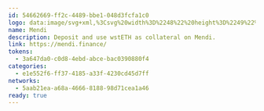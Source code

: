 ```yaml
---
id: 54662669-ff2c-4489-bbe1-048d3fcfa1c0
logo: data:image/svg+xml,%3Csvg%20width%3D%2248%22%20height%3D%2249%22%20viewBox%3D%220%200%2048%2049%22%20fill%3D%22none%22%20xmlns%3D%22http%3A%2F%2Fwww.w3.org%2F2000%2Fsvg%22%20xmlns%3Axlink%3D%22http%3A%2F%2Fwww.w3.org%2F1999%2Fxlink%22%3E%0A%3Crect%20y%3D%220.671875%22%20width%3D%2248%22%20height%3D%2248%22%20fill%3D%22url(%23pattern0)%22%2F%3E%0A%3Cdefs%3E%0A%3Cpattern%20id%3D%22pattern0%22%20patternContentUnits%3D%22objectBoundingBox%22%20width%3D%221%22%20height%3D%221%22%3E%0A%3Cuse%20xlink%3Ahref%3D%22%23image0_15113_6828%22%20transform%3D%22scale(0.004)%22%2F%3E%0A%3C%2Fpattern%3E%0A%3Cimage%20id%3D%22image0_15113_6828%22%20width%3D%22250%22%20height%3D%22250%22%20xlink%3Ahref%3D%22data%3Aimage%2Fpng%3Bbase64%2CiVBORw0KGgoAAAANSUhEUgAAAPoAAAD6CAYAAACI7Fo9AAAAAXNSR0IArs4c6QAAAERlWElmTU0AKgAAAAgAAYdpAAQAAAABAAAAGgAAAAAAA6ABAAMAAAABAAEAAKACAAQAAAABAAAA%2BqADAAQAAAABAAAA%2BgAAAACtdO0zAABAAElEQVR4Ae3dCZB0V3Un%2BBS7BAhJaF%2FQp33fhSTEohUECLBkFmEQNsZtY3scMzF22BOOcEcQ0ePunonwEhPjaHC3zWp7MGDUgACBhMQmCUkILWjfhdC%2B7xvW%2FH%2B38pbyK1VlvszKrMqqeifq1Mt8%2Bd599557%2Fvece%2B7yNui0NDUSeO655zboZqYeffUZPxfeJLxFeNPwbt3vm3fPvTrHbcKvCfv88vCLwq%2Fqfn9JjvPRszn5SPjRsGc8EH4w%2FKvwHWG%2F3Ru%2BPXxX9%2FsN3c9P5Yjchxzr584GG2ww%2B7n82v5bNgn0KtSyZaJ98IwEAnTABNJtw1uGgXr7LgP0ZmHABVrHl4Zf1mXnXtE957O0kM94oboGRmDH6JkuO%2F9k2Pmnu58B2%2FfHwxqAh8L3dVmjcGO4NgLPtkCPNKaEFqr8Kcne6s1GQP3ilK5a463zmTWuwHZkvasFdx1LDbDTRED%2FcJcBHtgxD%2BCe7tH3O%2Bv3gJ%2Bn0NISS6AF%2BhIIvGupX55HAetrwxXEe%2BXzjuGdu8ySs%2BgrvV54Ayw%2Bd5%2BVx7eErwrrFmANA4%2FgqYD%2F33NsaYISWOkKNUHRjJ50t6%2FN%2BgI35mbvGt4nfGj4wPAOYedZdrRa6wLoEUv%2BaPgX4UvCF4WvCF8ffiysW1C6Cq3LH0mMmVarco1ZTIOT64K7ylP%2FWLDs9eE3hA8ObxfeMFzBD%2BD1%2BnxcEwT0AA%2FU%2BInwL8Ms%2FY%2FDPwpfF3Zd4Rb0kcQYaK0p2hhENn8SAbpA2R5hoD48vGNYX1v%2FWpR82vrXydJUUO3n69ffFmbhrw1fEL4iQL8%2Fx5YWKYEW6IsQYMDNOu8fPigM5Prau4T3DIuItzScBFhxEX2AB%2FYru0fgvzT8SNufjxRGoBboQwit655zv0XJ9bHXhY8JvzUskNbSeCXwdJK7I6w%2Ff3aYi8%2FVvzv8YOvWRwoNqQX6AEF1wc3tfmVY8Gz38Ild3jVH%2FfFWjhHCBImlF5nXf9eX%2F074R2GRfX19Y%2FZt5D6CWIhaBZ1HMl1w119MSNktfFL43eHtw4bAWHYNwJLSc1R%2BDs1z6vnpaXOuHfR1PoWY99x8Jwclvvjf9ecB2%2FAct%2F6L4QvDt4SN5xdqLX2VxPPH5amu558%2FlZ%2B6QH9pMieodkL4yLD%2BN5DX4bB8XHoC9KLtsV%2F3Zg7bI4lhPx5%2BKCcfzvHf8%2FsT%2Bc35p3LE8zUEvTl%2FUbRg45TK8aXhl4c3zHfnNoy%2Fskmas00ijVfk82tyzjUbhJeZnsjzbwnfGL46zNJ%2FL%2Fxwa90jhTm0%2FNU1J0PL%2FTUg3yR5OCR8WBjQjXsbGltSAlBgBeAHu%2Fxovtdzz%2BT3h%2FIdqF37WD4DfD52ns4%2F558JwnHxAhaq6fwOtBsFxIAeHHdels8vcy5fHF%2BV46sC9nrulfl9Y%2BAPvybsu6Pv7lliSnPXEZm%2FNnx%2BWLT%2BvPAdLeAjhS6lGlvqWvCtIol1YcNjrPgxYS76xIilVQEAWi0zMBdg5%2FhAVPie8F0JSd2do%2B%2FA%2FSiTHnJvtaw%2BV1roc%2F19vqO89FL9PnvsfnAAeBZ%2By3Rqtshxk4B783ze7uWdzlb5%2Fsp8B3gNhAbk5eH8zea19zlj%2Fsytvzj87TCwXxe%2BPfzMWnfne3Ui8lg71AV3bFAB85Y5vi3862GW3OKQicjmV0EKK8vqOj6e482ZD3bd4wknR01vzOfbws7LAGChepz5Nj3%2Fe4Ukj9z9nRO92Dag3zlS3CG8dRqBzSJpLj9vwfHFvTeOtziyIfWrwqeFvxK%2BOfxQwN5tIvNtjdHkxD2lguwCXO5ie0oE%2FeQc3xNeF944HLUcD%2FUGzqr2scxXB9RXZtInUP8irG%2F9bC6ojYDPvffOzU214nPPL9X3fnnj%2Fr%2BkhwH61QH%2F6wJ4wN87Yxd7bhRvINKvMpHvCZQpUi0uPcCL0v9LgH5jrf%2B1ZuFTDWuLuhW9U0r9jrBhsr3D24VZ97FSDYzdHtf75wH2tQH47bHa98euPBzmpnPbaaSKqCwTE1B8yU6cNAIAjBxxcD7ryuvbs%2B4s%2Fm6x%2FLsF9BoA7v4EyOO583eGLw%2BfFT4zfGUL9EhhNVIX4JulbMeGj%2BryXjmOVcVYZX3sX0S9bn4ibrj%2BdZh7flvO6V%2FTPpavAnulgjrFaEQV%2FMqt8VPuV3fBrl%2B%2FLrw9DuB3yFFQbwKuvfb0%2BvA54W%2BGfxheM5NuyHzVU0Aukr5z%2BIjwR8P7hmNPFk%2BUlxAfCYC55QJnNwXUXPOrYsHvDLj1xQFbQAqtdmDPlHLh%2F9X1TxiiNHrBdWfrAHyvWPd94trvkpoR5HttWECP3MYoMyvofhrWdz8vfF2s%2B0M5rmpatUDvWnD97ahOseAfzvG4sH54xVw%2BjkYsEwAbxuKCA%2Fb3M43joszVqsNcGoGWhpOA%2Fj3Xfv%2FMQTwsNQX8QC9yL4inwRwTpWnunB7%2BTPicsAbgV6vVpR%2Bf2CKlaaIAncXeP%2Fzx8LHhLcNxDosBzmF4qpaI0ATQrozFPis7rAH5%2FbHmTwbZZYLKHISP0RoNn%2BkVcEeVa80qt71G57dJU314tus4NAOde6RGBfYqjUGu6VyVnXC%2BkeP%2FHb49QE9Nrj5alUAPyLdLVRkqE1E%2FMLxpeNFEIbnlVwTY%2BJqoyR1xzWvUvLiY3aeMQQkXnd%2BVmEAFvbaSa2%2FMngu%2FWRjoD2DpA%2Fp1abLHKON786ifhP8tfHrAfleOq4pWDdC7rrr2%2FqAwgIuo7xWOiiyOnoj1vjWAZrkB%2FPoA%2FJfpiz%2BYtr%2F2vceodIvL7Cq7G%2FABXleJlX9d%2BvL7pjNmmA77brruGCg1WpbCnp2j8fcLw6vGlV8VQA%2FIxXO2CguyfTj8nrD92UYmCqbvbT75DQG2vve5D8fPizrk9GyovgX4yCIe6sZq6YGe57RFrPuR6cNz6QXvNk9zLnA3hvpIk16A%2FukcrwjfGQuvP7%2BiaUUDvceKb5NaOCV8anifMOCPRDXIJqB2ScIzZ6YPfnFAzj0P9gtRujEo1Ej5W%2Bs39cqe8pqJd3DAflw6ZwJ45t2XKbeL02zABvIvhL8YviO8oq374sSR0i8HAXgoh%2Be45YAN4IAO8EM7cgXAXfCayFKDbJcG6MbARdc1AJVakFdJLM%2BxWndP13XSjzcRx8SbE187Y%2BXNxS%2FX5bcRlZzjBuCADvC2tXqm6l6%2BrygaUQbLW0bCTg7SO%2Bu8M%2Fxb4UPCW4eHBnnuKQrxdIDMcp%2BTIbJr46rXIBuAFyHl34oUlgKuUiptb%2F6VY8poSa2JN4bl3rzJzNCcRmARDTOw3xlm3T8T%2FmrY9tT1kfm6MmhkF3e5iheQA%2FMWYf3w3wibBGPYbCQyHKYPfvljWeOYPvjlseKWhtYg2xjHbUfKX3vTwhLobYBZb3MajIRY4XdLRkdE6A%2BJW79r%2BvACeSMQXTOCw1NMVKDwGdHBewJ2jcCKoRVlpCJgVnyn8DvCvxfeMzwScccF2kTSz3soIdZYc266pppQFmEFRspPe9N4JADw6lD9mmjDsh8dNq9%2B05i1l44GeJnTb788%2FPnwd8M3BOxpVlYGrRigB%2BS8j73CvxX%2BnXCqbziqSsBNNxf9Bw92Ot%2FICCrA1%2BaZkqwYoQxX%2FDV1demfp8Rm2onIv2vzTuct0Rhz6e2gg0ZszGMWOv9f%2BO%2FDl64Uyz7VOh1wl%2FzpE4UOi2D%2FQ%2Fj9YUNnQ%2Bddf9uQ2Y9TVd9JNJ2b%2FmTcPQtRCiXFoRPt3toepk8CFexm2tkGa7%2B48m9LdP5N0R6r5UbsltGW%2BH8lSPc%2FopsX0FM6On0SeD5HU63XXaDrG70t%2FOHwsWH986EJoG%2BMo%2FXN%2Bzqdy%2BKuW0lm%2B6XqyY3Yug%2Bdj%2FaGpZVABXuqv4B7u2jTQem3fzATom2IMSLYFeKe8PfCXPlvBegeMbU07cG4VEnnA%2BH3hVn0tMfDk0kuP4v1tujkp2mLLSNFE1gKOZNw%2B39qJFAb8BjwstjoujT2umqCsIcnOr%2FfK2cm34yQYQaHAUoqnU1jlP5nwM7STyVNJdC7lpwgjwv%2Fr2F986HyqiW3U8udAfl5iaZ%2FN666cXEWnBtTFSAfW1ojEmC96cUDaei%2FmtiMHX7ujel4Q6DKuuvPD6kXDM%2Fx4e3Dv4renpWjiPzUufFT5bp3AR5Zlems78rxj8O7hhNOaU4q01CL%2BemnpUL1ye8N4FWiGpiqQjcvVnvlmCRQdYCe2NTyyPTZf33zvCwvg7QCdUOCXa7iI5RNLf46x2%2BE7wonnekB%2FFTpfBfooum%2FE%2F6D8OvCQ1nyXF92VL0s1vtLd89s%2FiAAV2a2qUQXtLTmJQDsWn1W3hz5vbPu%2FSMZLd9rw5EXyQD7L8L%2FLfwP4anavWZq9D4g51UD%2Be%2BHTw0bIx86f%2FZkM2z27ftnLLqVZ2iEVnrmxvb%2FqpYAq46sgNspFv2oaCBm3UcgqV0d%2FkL4k2Fgn4og3dDWMpkfO3UteeKgBeBArk8%2BFKkwfS5TWL%2BX%2FrigS9sfH0qEa%2FLi0p2L7ljExAu0eMlkm7em923MfUgDwTDRXTqczmLnC9Htu6bBhZ8KoEcgAm%2F65Nz1ncJDkT3SbQjBious20J5hMDKUM9sL149EgBmCMU29DwjeiSQa0XcjgH7CLPpeKN0OdrY%2BVo4ncjlJWVbVkqLZwgNyP9jeLdw48aHFbd9k7nqn71zZlnp7FtMlr1kKUlLK04CdCp%2FZbrs6zfOksj4mVbFmXAzpHWvAbr%2FlOTsWvMwz3W5rPuywaEWOsePRBB%2FFt4j3Ci6riJkXGTdirN%2FviuLGR6P%2B5XvKmrICklKLbUSeF4CdEiQzmo4L5746NYzK%2BKAvere81f3%2FQTsV4f%2Fn%2FDnw08vF9B1Y5eLzGs9MQ%2F%2FjfDe4UYgL5mNtLnrP4xj9IVYcgtTzHJrQV6k0%2F5bpAQYCqM0dMq2YQyJAC%2BdK0hvnj6dptvvC58QXjbD2thNTibHRgF4ej5l00bW%2FMhw4wYHmJ8KE%2FzXMkZuean%2BFAm2ljxCaGksEqBLdM1ba71lR8wHWRhDeYfQtcTzy1t5o7Gdu6L7l8SqZ2xoaWnJgZ6Cxhkqrdzv5HhMONMVmlHk3nksgjeN9d8y01gFWJDSgryZ%2FNqrhpNABTsds60Yg2KbKmvcLYrpYr9Jomkeiq5njmbn%2Fw0Grg7YReWXjBpb0jHmaNek9XvhU8KG1BoTV8qKs8%2FcMbPdU111NkTr2vhZ7YWtBEig6hZds8UY3aODdHFIouvvD%2F9WeOch71305UsC9LRgpfHLMWGNzlvDHwyLtg%2BkyLeQ1Wcs%2Bd%2FfPjOUxqVCtSJmvrX%2FWwmMXwJVx%2BicYVw6SBfpJKo6OvOt73%2Fe68fC7%2BhiId2DGWz0vWsMPy4J0OUzBeKyvz1sMkEGLhp6PpGiIIg%2B%2Bb8kKHJDBG3lEaoVMPOt%2Fd9KYHISqLpWth6LDtLFEQJ0DB43%2FnfD7%2BliYnKZ7kl54n30bovlOSeHfzN8QLhR92Zu4K32yXN%2FC3JCaGlJJQDs8wXobFfFitXGoEGm9so1vNqEkztfD0aenfSw28SBnoLUIYaP5vNR4cZeBNfIXm69gbfcP4xAXd5SK4GxSaCCvQboHAXmBOhe0ch8zWblDfkkOHdj%2BMrwRINzjUGXjAxNXWu%2BVW7kru8bbvw8%2FSFu%2BmfubANvQwu%2B4Q2sUy83vG3NX1Yttyj81cbZM8HV7Mwyzt5cOpyA14dhY6suVprfPeSVjYE3ZLr18m3zQXQd%2B9yYbslI479GgLcG7G3grbHYGl8I4BTWDDBcLVXjBNb4heSVv86Tib5fk2FeBkmgbkgaGR9DPqe5hR024bRQJgqw4qXFGuZ%2B4PY64gvj2JjmimorOvOt%2Fb8YCQA5a%2BSNpBZueKWRd4%2FnVEtDSKDqpKnXxtktqmLZh6Stcj2M7NfFzJC3N7t8kn10fZDfDu8TbvQcCmgbZts%2BAbotf7SaVaD52NIiJUDG2s6dNsweSAG5fdO8lcae9jbMLG%2BmIfSWGkmAbpKpxVRWTtrEYqP4ybamaqi3Ylgw8hvhaH15fXMO46Wxu%2B76GuHXJpvvDv96uDHIBd%2BsJ9cy3pSWsQX5eCubQnLTKaH11oC%2Bzyuff4WR%2Fc9zSVHc8T55dadWAW15NAMF8I9Gl8uuRs2KDiMnhX8t2JlIf33sQE9mZfrXwseGtVaNyPx1gQ1jk9YEt%2BvJG4mt8UVATiG9rQTA37HZzMosCYgav2%2BLmbeRWqGFAL6l5hIgWzprEQxDZROLOqGmYSrxrcpy7Q%2Fk%2BAoGs%2BF9jS4bK9CTOf1yAQaW%2FNBGOchFdvTwrqzPZXqhXWJsw1xbyaZptNctLIHqrgO5RRnvDai3tTKjS6w8a%2B7VRXvFwnPtaVkL9iqhZkc6C1A2JbVfoSPdHoL2y7Unh%2FcPx%2B8aH40V6MlWbEXn%2FwgbNmhM9nmz%2Fa65xPZ4o2QtjUcCQE7X6ptK3h%2BQbxkVAu5KPmqhD0tQ7tiA3UYLMz58vaI9NpUAWdLhq6LLdJpuD0lA%2FvEwCz82GhvQY81l7E3hE8NbNs3hfVma%2F5NE123JbLdW1FrzGTks9j%2BQIyAXdHt3Iic2PaxLLmd%2BnflP5q%2BOxT8i1x2V5voVQb5zNY3ea9vPC0ug6i5dPjc6Tbfp%2BBAkvnVs%2BE1dTA1x68KXjg3oecTu4Y%2BGYzMGEwUyq8gbVETZ7bveRnwHy63pFRWg9jvb%2F1UB%2BeadzhtfM9hb2iENwZtznXs0CN22oulj2%2BsiAWCny3SablsAYzJNrZMGQoIhQ267Nbi20SVjAXpaHi77G8KseQZuBhMF0i9nyb1BpbSEEVBLi5dAVShrp3dJbeiTvz5ueaEGMja%2B7oUG9d1kNb3F52wNpRA502m6LQovSDdEowlDx4YPD7ZY%2BEXTooCeTFS1eXNy8t6wrt5A0tpxbb56T6dzfoAuE4RQExuYQHvBghKooGTJjZX%2FXkKjZR52t6abyFgUnkU%2FKQ3Edgna6VHVdBd8cPvDehIgZzpN7Cy6l3vW7c7Wu3D%2BL27XFf5o%2BNhw5D%2BLNV%2BHpm71D33f7A3JwF758s7wYeEmelSGHVjySx7rmRQzm2L7YVQJVIth1GLvRM9tauglgoA7LL069xyXwNz%2BuX%2FjfJZ2TX%2FYtNbq9cCAvdTTG3x%2FFJ0fYsgNNg8MHxWMrctxUbRYoLv%2F7eG3hLkbA8nUy1%2Bm7%2BL95L%2FsRiRrAGPgze0FC0qgWNzI1tCY94BzvQXgXpkaatT6zklZY7FFhtxMkd03YEfSacFeRNH4X9Vtsw7p%2FG3RfRhoSOahwNa7wi9djFUfGeh5qIkxO4aPCe8RbkQikCbF1O14eod5GiXQXvQCCQA5hSLLPTaKe5VenTHxEV8YOJs%2BYB%2Bavn19RVFtTGYvaD80koB6qdug0f17hovC75OH8JgFu2FuJBoZ6HlaYrNlfu5%2BOTZOR1DiG%2FfOuDCNbxqpaGvrJrLcOv1pLxw4OjXzMicgdTGU%2B6XzhqT39jQeugAalLa%2FPrxQVQe3ne7bnnyIJa1u3Tt8criGVPNxOJLI0BRrbtbOuvDbwukJ9qfqqVyVAprL7kX0htZaWrwEgI4o9alNY2WBjYejMeC8pCP6fmS6AW8K4L3UwPNasBfRDPWPztP989JXZ%2FAQWTag7XLNe8Jbjuq%2BjwT0PNCDRdkF4jIYM4BSGi3YRYk%2BeulC7aPU%2FsuAu9uf%2B0iALM10EyF%2FS4BoKusk6HXxFlh17xNvu1vDS7jquhGMC4IDwbli1ZshXdO9LsywbhUemkYFuoF8rkRCNc3I9FZjirV%2FUgve7O7pu4pF00ID2hCrlMZWEM%2BvIDfB5e1ZpLJVQCiINgnyWmHvEP%2B1gN1bRvP41qqPKGhLgs%2FPjDmGjxwbErf9veF1Da9f77KhgR7XYfukcHh49%2FDA4AAQPJRmjCW%2FNu6KDQ5WOsiV6SWRHGCZXAIESwn26q6%2FNtLnTgM5izvf1Nb1anuRX6y1fleA7uWDm%2BTZIvytC99cqPS%2BAlswWjfWfJKGupMaLmtIDg4GGxvYmrvGQO%2FpGxyRm08MN7IdtsfVcnFX7kxL1uimmrspO6okig1QgHVCAPaBBL%2FMPmNJl0LpPYPC6JOLhv9ahtEMpy0FcdmB3XPrFNmivFV7lyITK%2FwZEWHBwMMZW78uho%2BnO8QKN93kE8IHE0MPJn3tSwMtcu%2FdSTj2o0yMOSxHeR5IXqF0eiKNt2W6q1ZlpVpzuqzArJghLHPHj4nCA7gW%2Bam0zCqukVCSxigE5PLxqgjy%2BDQyJyUPu3ZnLyyVXJXvoDQs3E8Nt62T5AlPsuxJftWQuoIFO%2Fuc%2BUD0KXVounIDIuJjwucHiz%2FIMc1FM2qW%2FExaHnJ8%2BPCwzwOJW2IBvjXm9n5rdNPAVJfpgmgyQLOerKghLDPGTEgRBDM5ZeM0m0Xp%2FZsARZyd1%2BQZFqfIw05p3yfVJ18o%2B5SUR2OVm%2FF6Ef4SnJtQmRfKx0o%2FD3gPp0LFrew3ZyuqhqSvDoM868aQagT0tB6u84Ajw3uEG9FdafFtrcNNQUtldWaeNp7%2FrKigG0CxZAB2ZIC2SaLbtTzGr49Or0lQLHpfaJxuvLQ0MvrFFqew5NaMl7Hy8RRz6FRem%2FJr3Gxk8bLIhqfTUnMJ0B11ek8wwqrflWG3IejQXMuFbzzG0gjoSZD%2B7hjeMxw1G0zlPVVx6y5O3%2FzpFKhx0zM46SW5Ilme7XObKGIa6MkZwgLm3iGsCva94s4Liu2Z68a5vLM2GNK0v5u4gP7xcoK8VsC2CUbakkpAsoCd0FpqLAGY0D%2BHEXsk1m3NGyRgeJvR3T1GuBHYmwI9NqtE%2FHbOMWo%2FmLjrgnDcEy3XSkJ6AVc3z1xT2yF%2FeKsZkHOd5yMWf%2FeA3aSVLQIA7mwF6XzXNznnfg2JtNelHycmwIrm61SQfuVuyddbA3ar3ORrsWWeioItVSYiMNiAEViBmSFol1x7UjjN%2F2BqCnRu%2BynhHQclWSvaNL9zH57ps7pnWpRzYP7lNZnFrNQxcck%2Fvs2My1w3TlwoDY2AJaG2Y2L1ubNVHgvds9D5ep8K0nBoaCwwmQZL3ptnWxsbcjNNljuvfWypmQQqJsgMVmAG1bqf%2Bbbgf1b9XeH4d4NpINDjGkRtyxZRe%2BfYjfH2T9iGEjKt%2F7HiqKuphq8MnbHQ1nWzXtVN71cm%2FWj9eICXhuQaVtwLkuUV6P%2F%2F5tYz%2B7nV5aZN8vGCxCZ0Qh6VU7dFmatCjVrmUbPpeZVHTWM574OVK4IZOyA3pEi9s32Y%2B57OU3%2Bq9dLvqqhZmXqXNnswUWybSXjzabVo06SY%2FUpQldNuqe8KWEWVd40I9Y%2BblsG13Fj7ph%2BQtrbeW9Pu93y%2FVWX1PPu7WW56VCS%2F2QJdhkHpLdXvhvneFJNgHXzpqk34wVVOAqWmktK16u00lfWEs9goefUsv0ZUzH83NRaGGhJrfmKYde9LTdRn26TwxvDAVkMFG1K7NJm11a1WpClA%2BuZywj9WxWCdzBt%2FQ%2FrBALZNPo%2BS%2FyRTrJs3zdwXvjrycG4Q9eYDyAXeuMUmqYySj0HPG9fv8sa8HBi1swzZwg1TnenDuPJdlL%2BLAKBGgL1JHqxrY%2B08r8sehPeP%2BdkzT5vc%2FyK%2FlM1adVbdEmN1Th8HUKJCBehfy%2FGGftf2BXpcAlZ8r%2FBuYXXZl0QQr0mrdEcyrJVlzaadKrgEvExpNUz2gS1m%2BtgNBD1%2F8ZKWteDGmh9Jw2dihKNnLaT4JR%2B5R%2BO4TTwCAMfc4oXumf%2Fhy3cW2N6YMhtWtXXSQ4ZV%2B5S5SU5r%2FbiWHOiU2MlGkYtG2Q44pgEbFWFk%2FvsdM9OtNTj95N3k2Ut9zUPJs2niZssZyqVDAwh%2Bdw2vC1bPzzvWo2nzU1%2Bg55YDwseE6d9AqtNdtahAMu0KWpVIXrnb74kV19fUz25U4AUkUutHcIp3wLp9%2Fd7ufIJ5FD%2BnCnnmq%2FJsa8pt4wTkK400Um9LY2milJcPPlvN7wgF6QUqmbLYr4unw3MABBF%2Flk%2BQlHV%2FTS46dauZRtVWZd50ulIIVtT%2F7Gy52GrlbUCuOjZ8VfiCha4fBHSW%2FJBw1d2F0iluGoX%2BSQSsNW2WxwWTW5IfAMwiG28nOTkgN3S1WcDZq2CLzYg3olD8G9NSmwX1eJTvBcKUkZzcNM8GchZKPlYisbi6Hcrx6VhX04JZ4KZUG18i0f%2B2%2Fl16YgBiHsbsjWiIo%2Fit1%2BvilelunRKPTDrfe2DmqeOsz6blGOU6mDHUZt8GeqKMDYh0jw%2BfGx4O6HED3JwYanHZd8hxIHFNvZ2iuO0R8rS77ZZ4Ghri8rHkhwXkLDkapyeiIbEAxssTuLJkVJQ55wkZyYuVaCbjGJrbaoWCfKY0MxZWtwXIrXXgylPifnIlE8Zfv94OtttHZtg03z1j3XhcAM%2BC9yMyNbGIZwY0Fzy8MoyOMpEPXeAR66ubYl03EelX5vy2bVj0PRrUeTgufFJZnxZqM8jrgLD%2B%2BQDRziTIihOqfrpKnVaqCkVh7JCqH1x2TmlUytFKxbX0DK%2BE1o%2F01k0Crnkx%2Fm5Sjllm%2Brm9Vmq0Jy7vXfKv22EijYDkd%2B6fmfWlvBXsPiMHANcfNa1Y%2BVlsYDXb0NDm5pFPvc89%2Fch1ZHtQ5FkbGZuQ8g5Wglxh58nk1RLWnVP2hkAnkp3De4d%2FEu5KN5%2B61A%2Foh%2BeaPeuFg47cdv0yQTiCnkaqygV4B8cNrPPWuXyTJMoX3S3DdVwy7%2BQCeKQfZv66rgPvYiUo40zOB%2F%2FfPYpqCyrTO6%2BOJ8Na1zpwN7mrCzKwXRXX3MQb8%2FhZs8V4hRpydXxf5OqFh3dHP3sbmsG5X54rqGKNdTFCdXVig9zskmsODl8w37X9gL5bbthuvpvmnuNqWK54f1pvLec0UlUwymU99XsiRHPGo2NLRqwVRb4z8jorVk6LyMXVdRBcUsmrhaoFNonGvua2O9a4VfUAYnEIUfo3pz70vXWlgL5sThJB1DRGlQl5e0X0A5H3dx7odiGSgcWmO2p%2Bmt5HV72o8aZ4frotDeM1jDLj%2FKn5nvMCoMfPj3hKyH7XHGNjBpMxc30K%2FQs0bYIkOAZU8MbY9DvD1pTXCRYl0xP%2BV2Wi4k6I8qlISs1dLxNr8nk1km6J%2BIex9dPunbHiyntIWAQdGA2TsezjJjI38sFzuz1xAqsoywsUphjs8kxfdWfMLtWFaQh0uN0xvFswfH366ZH48%2FQCoOeniL9Med3u%2Bcv6f9LnFGSaNqpWnNCstDo2ADNffJeU0NtCl4MotNljGhmWS7DJmPBqJsFFwTHutHJz6fW9baBRG8BJlZ%2FnIJCngbe3utcj8TrpxqSfvZgyJXsFU6bEGk5smN8tctvrw78INwa6m%2FqSh1uCKthxZ3iafM8Kcn3eCnJz100lnXSfvK%2FQ8qPovm2Z1wqJottQkvzzccnjEFGB0kXS92XReZ8rAezG1M2W00Dp1jSg%2BC7lZaffzPHR3uvns%2BhxLksQLg7XYLo2lvzmWPR4RWXR%2BjS0krX1IxuLQgQ1uOvDRG8Hl7y9YlgJLJvjEqSL6tskQ8N%2Fzy9ntsKa1nhSxZCusC27dDusuWhA8VdLQE6XOx2l52m9diK%2BfRyq0j%2Fnts%2FXCDx%2FZz5xL4yVepeaVnMaaNaSJzN1eacx7N7NIqYhn2stD5S38lKXveqmbpM%2B74nRBysB6W%2FVl6XOU5PnaZQYUQvE5LUBwSzs7trF8uwt6wE9ZxMT7uwTBviBVIAei357XIy5CQ28eUIXyJN%2B2Y4pwW9tnWBD%2FBIBGUKrLeWEHt0muwIkIPgnVoPNPBOknVaCKaMV1zQHuqLALgzD8izNxWfaus6h4Ti8%2FYnbI5LKrXiE377MpGWWJ%2F3v3dL5sDDFMFpryZe5Yqbs8SU4l8Cs7tzs%2FvTRm2m17LBltimsNexqwC4Mw%2FIszQV6oFHeyTwQ6GbAmQRh7Dwfl9VaqiR5MMnC0I1xacNWljC2Vny2rtsPXQmI%2FJt1Z88Arjzwo2kDe9VdGIM1mGtAsHtgGJZnaW4%2F3I87hAfGTcyAM%2Fne2CS3eLlI5RCIqKTJGb8eS27cdtoqbbnk0z53fglQWZOVTNE1q9MwlmHYqk%2Fz37X0Z2ELxmDNpKoG8w1gF4bXA%2FqsRU%2Fnfcv8uFc4yQ2OrWldbGZnttNy4VylaORMhLEg5NT0yc0ZR8BfW8SZM%2B3%2FVgLrS8Cwn1l5tgsrL4%2Fs%2FkynpoVgC8ZgraFFdwsM79XFdCnKLNDzDdBfF%2B49Vy6a%2B8%2BcZe6EveHmXXY594YJfTf8IKBimqMxWuuTqxs2oUe2ya4SCVQjQH9YdjGd2WWhU4R0qIUxk9K8BKUhwTAsw3ShXlBvkzO7hKXdl0w6MEHG0tT8LbnlZMntgW2TAzPd9MlN%2FjeltKVWAsNKYMtE4o2xvzFsym6dyj1sOpO4XoMEY15UqnsB9A0IhmEZpgv1QqMx0EsLE6CLAg5sFeqTxnAsrnqeqWEDcmu3vQPN63yXct76GIrSJjFFEtAPBnabgQrmWho6d6XdcmYXxjQ%2BtpliXBvQC4D%2Bkvjxmf9eFqoLx2%2FbIJHOo0GalTUevlRAB3IPE2ngYhkeMX%2FZZgTltyYZb69pJbCABBiKfWIw6JW%2BsL0VGBS6Vd38BW6d%2BGkYY1RNNW9o0eUJlmMGleG5DQKZ8sExvZSyq4xTfcnKK5NklsrFqUDmfpjSal8w%2FSqTH9ByV8RMLtr%2FK10C9Ite6ZoKgJkTz74sN9gBXePDuMpXQxKW3j4gT4k6jxSg58PW4YL%2BHAcS98H686Ww6BXkJsJ4r1nd241VX%2B7FKQMF1V6woiTAYFhRaMGRbahsgWWiCjd%2BuQnWBOTKzrrNM8N4bxe%2BRiOmwViv457vC5Lxc7t1EAQBTNKa9oL8wAjfMIhXFE%2FDCrQFBdT%2BsOIlYJNOll2f3Wc6XnVxOQpXn29X3QeDO6vwGlKiWDOR9wr0nXOiUf9cC6evoHWYJFXBGuvcNwESO8IIvlnTvJwTdCZZ5jbt6ZGA3WQtfvEuejMug69lJ5izm1PDgJz8AjqrPjtmDuQp1mDiOtwbl2aSBORasQ0jYMNmH8poYHkPd22WJvnwNu1WApEAY2Ifuw9G92wUYn4GvczfspFne0fbEO47kG8fLsE4DUXi180CcXbWNKY3KaqW3FQ%2F%2B63%2F3jYzryOub62Q2ZZaCSyFBGJnOtsH7O%2BICTRZ5WePzFhGgFsuPdRttgdfQxJ3mwW6e1hz0bmBpDUxN3gSLRuQa0O0pPpIhs%2FssdZOhBlYLe0FE5AAr1K0%2BvDEh%2FSLDXFd%2Fmj3QcuAdJi7azigW6paguzKYbWLEzUCn48Lk9ZENHLcBORiDDbt95K5twXk9hZr%2B%2BPjlnSb3jASAPaNgwyv1jLs5v0Fd0b%2FJx2IXiiPdrQdoo8O07z11%2Bj1ZlR68MvUq0ttJc2Dedg4idAA2iZ%2B5q0LgrDkLcjHKeU2rcVIoL5HjxECfFQxMfNtaf7zqB8No4bPTwe4swWg7xL2ZSAZWhPityEk0totlmTWeLjJL%2FZ1M06%2BSyx5S60Epk0CNhk9KfopOGcrKtQQbDMXL%2BJ%2FxZoJM4a2h5isZlrZpoBuBk0jt10Qzo6UY8B3KTIhcdf1yc1Zx15d3FIrgWmUALDRz99NgHg536rD4OpGNCRLVnerrrt%2B%2BkCSeLXmAy%2FucwGAY9P6uOjevFl2aU3b07rrfQTX%2FrTsEjBzziujTs7Alf3W6fBSWXWFZ2QZXPNZGhKLXt4fum0%2BNNpMVt9c%2F6C6EQ0ftN5lVSjcdS%2FCs7G%2FQIe93RaT7noPab%2B0EpiQBOgo5JgmKzBnhxqvxDYMtRT66xnWmpR9GhuZ5w4f2U7nJfw%2B0GFOOcr43RCT6nPH%2BlRAnoza9kk%2F571pFQnMbLeWWgmsFAkAmz76ERmrgoev3PP8nPilALuhPrEymExWBhFsl2Cc8XON1EAyaYDr3iDxF6RVLTlQe7nhx9LPOTxPbkH%2BAlG1J1aIBOobgIwULVUkHvbKpLVu5L2BqBjzV%2BujW7nWyAkQ7RtiPewL8uB9ZzZw%2FHg6C3bhfMUoLcYLUm1PtBJYPglsF3spEr9%2FNxLPylajNqlcwSAsNiTd8m0AnePcCHL6Bk8NadEVGlvYb776byTw5iWHprQuhZvTUBjtZa0ERpIAHRaJ%2F1Bmo5iyXZdOA%2FykKI71MEtneet2yCorXBq57kBur7amVGYP5WJb85hoYNlfGZbIuRbkTaXYXjftEmDE6LXXMxvfnuSceBbZ8NoQG0UW192%2F9DCa9dEVoqnHAOSGIrz72hbM748lt0trS60EVqMEuMb2SjDPxDTxmxKJB8pmvvJwEgFy02ADsSYkay8H9JKfQXdIFHgH9T%2FKw%2FOvvPqmTmlNS2fzvZZaCaxaCQRFLwu%2FKWAHxE%2Ff0QVjsDBu79XYPas%2BBL0I0M2ccRxI5tkKBCzUMgC53%2BRh51hvrrpXI5XNIgam3l7QSmDlSqBios6Jt8Lz6%2FcmaCY6Pkawe47u8xAz4wrG%2FYtjPfgVTLmmWPS%2BDUkK5Pf90nRYmOLtKXbnGHeLJi8ttRKYVgkYdjMRzG4w5z4048qLeI%2BLGNRBnnXPswrG%2Be8%2B1Aap5%2FfhPlqra%2Fqql9Z5HzkXRuvWgnw4ObZXr3wJ2P5sx3RbbX8GDzZRadLtnVDJYfslQN6YNmCdc8cGc8y6FsaI%2FB4ZG39X%2BuNHpHCzr7dpnHp7YSuB1SMBkXgvg%2FB%2Bc13eq0yTzbnFEtRukHRgcRgaAujPdZ598IHO03c80Xk65rvXBdAN2TZj42%2FKlNZdH0w%2F%2FpFEHxvmIvtOd170ohd1Xvayl3U23XTTND1DZKnhM9rLlkYCTz%2F9dOeZZ56JF7dBqc8Xv%2FjF5fPSPH18T1GOX%2F3qV6UMdFN5RiF3HZ0xrUeClwcefbxz290PxuWOWWQZRyS3bpDB%2Bmc7CYJtb8CsWd6ao%2Brf%2F71z3z%2F%2FTefW07%2FZeeLJp9Z3yfP0O9PKXBa27ZNHNy2Lgm%2B00UadAw88sPPnf%2F7nnXXr1hXgjyiHoW4rQpfX5KF%2BHiqBZbiY0lXFq8dlyMa8j7zxxhs7V1xxReflL395Z8899%2Bxst912nVe84vn1UtOW33kLkZPXX3995%2Fbbb%2B%2FstddenS222KLz0pfODBmNkn%2BB6BNe%2FVTnyVvP7vyX%2F%2FpfOw8%2F%2FHDn34Olhvh8QRa1Exu%2B4uWd%2B058Z6fzf34i0bVmpr050PPIZx%2B6Nxb9ls4zTzwxq2w1J3aXejSZaArweh%2BAafnvv%2F%2F%2BItA%2F%2FMM%2F7Oy7777154kePfvuu%2B%2FufOlLX%2BpQUi35KJU50Ux2E5fXzTffvHPooYd23vzmN3c23njjqcvrNtts07n88ss7f%2Fu3f1sA%2FvrXv75z5JFHlvrcemszrVcGbbjhhp2rr76686lPfarzxje%2BsXPCCSd0dt1111nANy1FdQReu%2BHLO2%2Fee5fO9ccc2fnMZz7TeSxgH9VzLXhJ%2FmBxGBoK6Bu8KK7Yi1%2BSfvpLX6BkrHiM%2BUgk84D%2BzW9%2Bs0PIH%2FzgBzsHHXRQaQAmCTxpa62B5qKLLiqVq9GZRiKj17zmNZ2f%2FexnnZtuuqlz4okndnbYYYfiXk5LfuVvXTwyVvzHP%2F5xsYzyyzLut99%2BBfC77LJL55WvTBBnikmDteWWW5ZG65Zbbiny1mDRyd122%2B0Fuj%2BwKNGz1%2B20c%2Bd9p3ywc9Otv%2Bj84Ac%2FKJZ9JLBHDwoGg8Vh6MWf%2BMQn%2FiI3wClekCjat7%2F97c6VV17ZefbZZ4cv7IIp58ERhPSffPLJYlkff%2FzxYr222mqr4sb3A%2FtTTz1VhKaPrz81DEmXUu64446dW2%2B9tXPDDTd0HnzwweJaKeM0sT7jI4880vnFL35RAOQ7wGikuMrTQhpqXbGf%2FvSnnV%2F%2B8pdFppdeemnnqquuKo25fD8Rj5D3JP%2BL6QNPqswAqMHnvl9wwQWdn%2F%2F85wXsjz76aJG1PNObYYyCNDWEWLo8SfEM1E%2B%2F5yujtDSe73jHO5roPCf7V4D%2Bv%2BcDy963iQDEM844o1TYuIGuMAqLgR3g7r333s7uu%2B%2Fe2WSTTfq6Offcc0%2BxxgTPOhP%2BMID3TEDxnPvuu6%2BASFl781TzNi1H%2FbwLL7ywyEi%2BNYgqv%2BavZH6Z%2FgG6fi2g33XXXSWoJSsPPPBAsZA%2F%2FOEPS33x4DRSta4chwHOpItHJ5Tl3HPPLQ2UslxyySUF%2BAAKsK961atKnpvKnX7utNNORSZ33HFH584775wthjSaEN2UNx6SLkWVX597xcofBfT%2FJR9ETPpOUvWA73%2F%2F%2B8W9BcamGeuTgQV%2FIkhC0G%2FeZ599OpttttmCSqACvva1r3U%2B%2B9nPFkvM7Xr1q189G1xrmk99SF6BhoN17wX7ghld4h%2BUpeZLQId1Byh53mOPPYolnQawyIN4gsDcbbfdNquM8k53NOKXXXZZ5zvf%2BU4Bj0ZAg%2FXa1752tnxE27TuJlENwMQzEXOgi%2FJN5jw%2BHso555xTzq1LV4VnUvNajwvlye88yMcee6xz7bXXlmO9dtC9riNDeDjssMM6Rx111KxsaxrzHIXPHgT0%2Fy0fdJoGAl2%2FS5BCJptkap6HDjxV0%2BWSUwjun74oIM7XevEuVMTXv%2F71ovT6VCqkArem1%2B%2FBrpE2RXMvd83zUZP7%2B6U97t%2Fkp%2BaJ%2B0vxuILkpKFSBt7NclIFOnddowkkte4oqjpzTt411HTq4osvLi4y0CsDkNV7lqssnk8PdFe52r7TD11LHgnPUxl1qXhVTfPMUxADICdpq0dyqfXar7yu4wntv%2F%2F%2Bnbe85S1NZMSiPwbof5APpsFm4t7C5AFcFwVTGZOshFpgQmYR9I1U%2Fvbbb1%2BEUX%2BXWy2v74CuhaTwlAs7r7Wl%2BE3yq6K4ZPqR1113XelLekbv83yfBpKnqngUTQOn7IislGO5SN40OsB88803F6bUzleWd59rgy7%2FgCPQSPaAROfUXa3jpS6PPJrboeFXjpp3R6SrJ990VL7pKRBz6Wv55ua53itdXg%2BQK7e4Baq%2Fz72vficT9xqONiLgOQNIwncA%2BkfzIavF%2B28Q6QHcGIEJrmKDByTJ0akWmBtPEJRGqzk3QCcfmLdB8JSe0EV7NUhaX0oG8E0UhgvJtdLS8hRUxKTLOrqUZhRD3VAUctL3Y3WUA9jlvcpyMc8Z5V4NDl255ppr5rVa8oXVD1JXuiNGQNQha%2F%2FQQw%2BVunddDZItVXnIjvUkV0CXl5rnmm9GgUelCyXvvF33MRr9DIz71dG2225buqi1ezBI19StGIhh1sMPP7yJbj4a0d4K6KfkQ%2Ba0dTKBtT8Bj%2F5JdWP6X734X6tQuXoETWnmC9ARdg2kATeFoPwqSAUQIqFrCSlVtS7z5dAzNQgsUn2mtJyfVqp5Uy51I1BH6Yz9UjhBoEEKNImysWyezTqz0uSIan57n%2BlcZfWnPvXjxYV%2B8pOfFHdfo%2B%2BaGnhUpvnS6k13HJ9ZaVZbF8Mze%2FWh5rnKXp7pne%2F0TV7d4%2Ftcck48CeA1bPS0n4zc73eNgzkKhxxySJPyP57b7gT0E%2FJh%2B7BNIhckD6D4rDolWmrF6Q3Q7b333i8I0MkfF0uFVKA7xzXkXomeshTcJS0i4PsdzVUWysmqa0BYSJZlqcu7YEUs8IMy1PJoGLnx%2Br3KoMvDMtXf55Z3gSQXdbo%2Bg6xZIWPHTfqiveWQAfmvATDDu8pk1EFjXIHkuvo8n8dNgEWvPFsZUO%2FzevNMT%2BmLxtYIAw%2BTDOjdfPKnq2YQOgK6epvbmPSWhyzNReC2w0FvPnqv6%2Fl8fz7%2FHNDfmg87h7nvC5JMKgCLborgfC3Ugjcv8odaGKBl1T1fMEOEvVorreLZZ59dfnN9vUe%2BVQ6BE6RIMFcL0AmfgOu1NZu%2Bs%2BgCevUe4EFzr633TMNR3rAyUzjBTNaFRQUK8kJLWQbyRWSuwVUXg55fy1HLQrm59epQmcRiAIn15CprxPAkqOaFPOkezwTNLUO9juzpiv56lT%2FjyO3nYdGr3nt9psMCzkiDwptBvdeVE%2FlHFtJ5wxve0HTyDqBfCeiH58Ne4SyqW5gUQEG1alyYpQS6XNVCA7tAm1YeuAmIoAhQv5oyEbLrK1drTMm0mIRZ%2B4DurS5mfUaVgj4uy6GSXE8GeO519fppOdb81S4NkPFMnOepzNe4jZJ3cRNdBfIGOMe5DKDqDFB4XL7X%2BmjyTHnG7qFz6hAQeJXqpAbDlFGDZuipSSymybN7r6FryisWpCwL6UHNryNQymsNDjOU5MNdnzskp4sl7xoJAW8ym%2B8Z6lQg7thjjy0uvOcMoLvz%2B4WAvl8%2BHBjOrm79SWXq82pJlxroclYLRQAsFaGxyiwV5aVEKh9TjHp9vdd351kGjQL2WQVqKGp%2Ftl7vKPinUjRuKo2ge9N1zTSSPFbm6tYRCWXRuNXjYvKu8ajuNKs1H9MVVtC1vEGyHgboc%2FOnTHTPUVpA5BlGhIDeOXqqQXDduEAvHXpHZwAWIOVhIaqylweA5xnCDiNDb5E0cdVVQNeg1GFlZUG9z6F%2FRxxxROf4448vXlrvb%2BXiF%2F4zFHM2oO%2BRD4eFZ%2Fy6F144e4aC6OcKjlSXbPbHJfpQBehxNydmoCVft25dERDLDJAqnYDnaxHr%2FX4XqXa9ICPAu58V91sVvnI677uWlhLNl%2B4SFX%2Fox9TyupE3o9%2BoDPqFFKuCroHCvODZQPa5z32u88UvfrFz1llnlbSlPx%2FTG1aqNz8vSHCIEzUd%2BVcf6k8D%2F73vfa%2B49fQCAU5tnGudDvGY9S6lC9LgmZBhzcN6F83zxXVVzho88YoanBTow7DlGl2snTJ7zu88aA0WkgZSFtH2o48%2BuuhlPV9%2BnP%2FfrTl9BqCLth8V3nH%2B654%2FKyOCWni5gP58bmYikASnv8YdMi2QS3feeeeVynftQoKo57W2Kg3gVQBPQfAFCGoZAd252tJSKvfXNHrzNI2f5RMYEMVRRnLjxfBYKNooZSEXgSbyNtpBCT1nIfb8UZ7jvoWot2yeqz6rB0NPf%2FSjHxWd4MEAvTJXGjYv0mAIeDG6CahpGjWftR7oEg%2BHF8SwiAdVg%2BIZOwXs6okH4J76HJ4EkL%2FtbW8r99XztUzzHGeBnn0wOm8P7zTPReudovjcJK2zB%2FZmYL0Ll%2BBLLaB86K9rzVUkoVE6ijwofzUN13GT9MU1FAJ2KlJ61cIDgy6CBsE17kE1jSUo8qIeIZ%2B4lpUryZ3XaIni6rZUq9P0QUBD%2BaVFJtIi%2F%2Fqs%2BY5N0x7mut7nuA%2FYeQ%2FyI4ZgKvX5558%2F65EJxDIM8joKAR9vRoMyjMx680lvGRhWm05x6%2BVVvjS%2BGlCNsmfxTjzH%2FfLMbTcrDjk3gK7J759j0WlsVrF3uPALUk1QpgTkaj%2Bjnl%2Fwxgn%2B4NkEQHkJCbMqGPCdH5Q%2Fv9d0ZJXwCRdTEJVJMUR1WXXX6qNxg31u8owJimDopOUZ6bYoh3KKPWjEeTHKOgxxOcVJTKQCdlSfMUw647rWs3EFoMCZBrwGxPTjucX0A9hYUY14U5Kue3QPya4%2Br%2Bn99boqI2Cmt%2FIjbxpNeRZkXrduXbmc0VJH7iHrt771rZ2DDz64qZwvSyKfB3Rr5Qyx2e3hReG%2BJEPcDUqCaob73jThH6uwCZ41Z50JBg2TP9dWBeFaqUxg16gRPqtn7FJDQlko0LDPKDcs87%2B55VSf5EbheTHKWWU6KKsaiDoMSVF5Qk3vHZT2Yn%2Bv%2BVCn8qlxA3j1ylixpuoV2DTwyu069y1ELCprK14jRiRN1O%2BehdLqzR%2BDAVNmEVYjxZtkXOSJG0%2BvDa2JuFum2oCMCV8Y%2FiqgA%2FeRYXcOnB1HOFw%2BD54ma0ZoKhQoK8hTnpErQFoqFQBYKwzg3CpTOwldpSx3F0YZR6UqM%2FWoQVNGbq8uCsuu%2FE0U2DXuoRu6PdKbJt2o8pFPrFzArbHWj%2BfWawBYalHwWm46MLf89X66wIMBdtctprw1X9Ihf1b9nKyO4z3TtXWx7BpQlp2h4bY714Cyg2PnvPCZgK752rvL2cO1PwESkItUL6Zw%2FZ8y2q8EJk%2BV5lZSPd%2F0WO9XqXV2lgrQNzUVl%2FC5XaxCvbZp2tNyXZUZudUgFovCuonM9wav%2BuVZtJiSkgfQ1HqYNrnU8tayALzGHOi%2F%2B93vliMrDfS8m0pzy8GLUU59a%2BVGc6%2Bp9zY99uZNmhpOgU6GlSuvARBwFnXXsDagu3PNj8M%2FqkDfLl%2BMp78u3JdUIBfNEIrPiy1c34eN8KP8VB7h9hfcUoVP8MbpgVsFc7NYPa36Sga6Atc61KBxYcUfNOZcRgol4NaPqrxZH7KgG9JCNe1%2B9y%2F1bzW%2FjnRY3fLQNHTAxCsBMC4%2BK6tcc2MXvjN6uosYjaOsNW%2FSqwE7XUSgZ2yOOeaYAvTeRsi1C9CNOX9W%2BNIKdJb84PDu4b6k8gH9W9%2F61lQCvW%2FmR%2FyxCr9WpK4BwbMGhE9R6m8jPmLZb6tlpPgaNAqPNWiArstSr1kos%2Fr4XF9WnUtLPoAyzVTLJJ8%2Bs%2BbyT8d1Z4BY1JscNGIAVvvx5KJh5PqPu2Gr%2BdKN8FxeBz378Ic%2FXIAuDw3op7nm9PAtFejCjq8P7x%2FuSx6gxbc7iIqcRqvetwCL%2BLFX%2BFrbKnznVwspC6VXr%2BqZVTNMRcEpNkvWD7xcXm68SSUs0UrSj1r22kdn5Ws3VfAN2DWCQE0GtfHjvk%2B6wYc7cj311FNLQK6hvn0%2F150WfhjQ3fNU2Oy4N%2FgyiCi4sXRurEKvJkUfVPb6uzJXrudW07Eqvfq1iIii17kEjguVXZ9etJhF11CweMj1K4lq%2BQCaDIzCmENi4RQrz%2FLzXgwvAr%2FA2WIi8P1ko7H0LHPcbQjZsH8uye%2BEvx5%2Brtj%2FFOrhJKajkXeslN1mcliYVKTwvgBGnda48NXtLytdAlxHQ3B%2F8zd%2FU4Z%2BPvCBD5QXNFDy%2BSw2%2Ffjd3%2F3dEr8QvORyrmRSxkoaLmDXhzf0dcABB5SgJW9HH39SZSVrC5I8pyHB8j3B9rPJ%2FwYvyYdaCjvC3x7eY1BCHrZu3brSmvUKYdB97e8rTwIsmzoGdpbsK1%2F5SlnY8aEPfajzrne9a96oPDfT%2FufvfOc7i7trqqdz0lqJ1JtvsmDBBeJ0TcQxdGt4t5PCgnQB3dtvhliOC8tlMgmM9%2Fbo78gPN4QF5PrWiILZnM7DtWD6NC2tXglQdEzhjDJQbv12QSpRYEONvcNwrvXdfGwuvHtc736%2FrWSqsuDS031BWX332q%2BfRPk8R0Npsowpsg2I8YZlmC40H9Bd1Lc2BFxsLyw4oKCroQK78mgPfSRAiSk0xTOEVqPS73vf%2B4o%2B0IsaqHPt6173utIQ6N9b3bbaqMpjkoYOtoBcd8hYuvkNDegFQO8d%2BzC4fmu4UYdKpVoM4SgzLa0NCVBuLDikkf%2FCF75Q%2Bu5nnnlmGZbSCPTqg00Mufgskft6f1sbEltcKckLxnSFTL2tDemAVGEYlmG60CzQUwlOXhW2Kn4gcrntAnL6DCq3pbUlgQp4%2FVUBt7%2F8y78soK%2BrBiugWSIbGb797W8v1sj5%2BtvakthopYUtGIO13u5Rn9RgF4av6mK6XDoL9O6N5sZagvSr7vcFD1p0u1Ba8dQCfUExreofqoUWiTZt9tOf%2FnTnE5%2F4RHl1Vx1qIoCdsrb6lFNOKVHqSbq5q1HYsAVjsAZzDQh2YRiWZ6m3j%2B6kHy8J7xye%2B1tOPU91XI87USvcsaW1JYFa5xQS2M2xMHOQZbdu2g60Rmm8ifTkk08uVt8UYh5hS%2F0lwPMhXxgzht4Q6ObEwHBfoAvHXxQ%2BMdx3wE7LbGK%2FsT3umeGGWum5t6U1JIFa7xSxjjObQmqSSX23OPfz%2Fe9%2Ff5l0IkptEgqq964hcTUuKqDDFozBWkNvCNBhuAyt1YfNdd0tsL4iPLPItl61wFElmTCw8847t%2F2uBWS01k5X4LLugquJUgAAGeFJREFUn%2FzkJzt%2F93d%2FV%2BaCm07KhbeW2ohNtVZtf31hDSEbMrNircp14atnf4FdGJ7ZLKF7ej2gJzEXXR%2B2c%2BTMRubdC%2Bc7eLioqnHUtp8%2Bn4TW3jk6QUHpg%2Fnf3nT7n%2F%2Fzf%2B58%2BctfLtberDo7pDQMLK09AfaUmAzXrVtXgN5zut9HmIXd67tYnr12PaB3z5qcfHH4gdmr%2BnyQkfqmCZe1LXQfYa2Rn4AdUVSuvOmzrPuf%2FdmflUUiRx55ZNk8odWV%2BRWiysX4OSM6hEV%2FOCkaOfMapvVovoCbzaTPCx8V3mK9q%2Bf5YnyUe2FyhBlQLbUSIIEKdspqPUR9uYbfvGVEFNkOPWbZWQlYr%2Fd7SzMSgCmG1CKihnRPrrPRxMyG8D03zWfRdeYvDLupL9XK0ecSVa3f%2B97U%2FrjmJGCSh0CSfjpX%2FrTTTitzwxkIDUG1YGtOMH0KDEswZdrrEMRt%2F1F4MNDzAJtFesHULWGfB5JZO%2FrqddZOW3EDRbbmLqC4GNhNsAH4Gnlfc8LoU%2BCKHQ0gTMFWQ9LlFl%2B7rovh9W6bz3V3gdk1PwkfGN4v3JeM87HqpupNcqle30y0P64ICVRFNtZOV2xeogFo6XkJ8H68RHSfffYpY%2BjP%2F9L302359drwvLNa53PdpeZiAbkbfGlCAnJHHXVU2YGkVmaT%2B9pr1pYEqmVnzc2eE7Brgf68DsCOEQkBOAZ0CLom114QHhroV%2BamG5s%2BCNAtXhA4aF2yplJbu9cBt65eC%2FL1dQB2TDwyq9AkmYZk9pFou5c1NAd6hP9c2IA7V8AC9oFkjbo%2BBZfD9MbWqg8UWXtBK4H1JAAz9uQzE84QpN1nG5LhLn3zh2B3vnsWct3rtT%2FLhzPD895cL6pHQ22GTeoe3%2FV8e2wl0EpgsARYc4byuOOOK9a8BrcH3AmbPw0LoC9Ig4B%2Bae78XrjROlTBOAsXjP%2FJdGvVF5R7%2B0MrgfUkACviFXaW9SaWIcbOYfPsMKwuSH2BHjfAmPrNYWF70%2Bv6kiACi27%2BO7ejBXpfcbU%2FthJYTwL65naRgZ%2BGU4RhkiW39ny9ue3rJZwvfYHevVjY%2FvTwC6bVdX%2BfPXA1rFICdpMhtFAt2GfF035oJTCvBGCEB2xyzBFHHFEw1NBtNzHGTLiBcbQmQDfbBtDtWjGQ0rKUN0nsu%2B%2B%2BsxvmtWAfKLb2gjUqAdiAGWPnduIRbW8IchJjxe3dfqcv%2FWgg0JMJrYboO8s%2Bs4i4X4r5zeQZVn2IjeYHpNj%2B3EpgdUsAVmDGIpaGZKWpIfAfBaPrbTIx3%2F0Dgd69iTX%2FRph170taJyTTliPW1qm16n3F1v64BiVQMQEjsAIzqGJogEhMUf9i2IsaBlJToJtHe1q48Uw5m9kdffTRZXP7CvaBuWkvaCWwxiQAG%2BagwArMNCSetclsFp8JmA%2BkRkBPC2NxC%2Ff93PBAq%2B6pooZc%2BDe%2F%2Bc3ls8BcS60EWgk8LwGYEGmHEVhpGGmXgJWlV4dZ9YGjYbmmUdTddQjYzwjbj6oR2RjQuLp3VLXLERuJrL1ojUigBuFMLjvppJPKJppDFJ3RFW1%2FJEa4kQVtZNG7GTAD5%2FywVW2N%2BgU2tjOVD3NPWqvelWR7WPMSAHS743LXDanBSkOCQxg8K%2BxzIxoG6IIErLoVMmbiNHqIabHtbLlGddFetEYkAOTGzc01%2BfCHP1zGzRsWvYL8gmCx7wSZuek1BnoSrsC2fJULb9htINXZcpbd2YheIXFLrQTWqgTovxlwXlBpuquFLA0JcL4Z5lkzvI2B1BjoEkZJ3KaRwN4o4ieqaLbcu9%2F97s5hhx0miTJ80IK9iKL9t8YkQO9ttuFtxF4rzfg1HJUSdLsmfH4waE7LUDQ00Lup35zjV8KN%2BurJWNmUwqoc69ZbaiWwFiVQjZt15nWDTNhoSAysIe7rG16%2F3mWjAv2upGLq3c3hRuF9wwiHH354GS8UgUe14OVL%2B6%2BVwCqWQNV1ezWceOKJxWWHiYakm2xjCca10fD23HRHAnpaIX0Db1%2F9WpMH11bL%2FHczgCzFa%2Fh6mbn5bb%2B3ElixEqDzdF839uCDDy7lqNgYUCiG9bvhm3P90wOunffnkYDeTYnb%2FtWw%2BbaNxvK0YKb5nXrqqeUVuiKPLbUSWAsSoOsbbbRR5yMf%2BUjZ9HGIMsPW5eF%2FDg8Vae99xmKAzmU3cC8KeEVvov0%2BmzxjbzmBOUNvLdj7Sav9bTVIgI7TdTrPbR9iLzjFF4D7XviWWPNG3WQ3zaWRgZ6Hct%2BNq1vs8oPu5xz6k%2F658UNv1vRyxqTT9tX7i6z9dQVLQN%2BcjtN1Ok%2F3a4yqQbGsUIOtb4cbec0LpTky0GuCKcTN%2Bfz98CXhRpmxTc7b3%2F72MiOo7kRTgxVJo6VWAqtCAnQa03FRdjo%2FxBZRDKnJad8MxgTiFkWLAnoyUAfsuRafCXvJWz2Xj%2FOTcUOuzIc%2B9KESfTQ1VqvXgn1%2BebVnV54E6DKd5rYLQH%2FsYx8rOt9wzFyBBbBE2X%2FoSw%2FWfB2aFgX0%2BrRk4r58Nv8W4LkbA0mBReH11831bUE%2BUGTtBStMAnSaJT%2FhhBPKhhJDgByGxL7OC7aMny%2BaZga0F51MSeC6%2FP9C%2BJDwjuVMn39aO9NjLdHzeh5vYr377rvbN3f0kVn708qQAIADta2b3%2Fe%2B93Xe%2BMY3DjucbBnqZ8KC3WOhsVh0OQlwue0%2FCrPqLHwjMq5ozq9Wr67gaa17I9G1F02hBKru0mU6Tbfp%2BBBkfoo9Gn%2FYxdQQty586diA3n0EsH8qbNyvMa1bt67z27%2F92%2BU1sZbuVWE1TqC9sJXAlEiA7tJhE2L0y%2Bn2kGS%2Fh%2F8rPBaXvT573EA3a%2BeysIk0jcHOhbfV7cc%2F%2FvFyFMBowV6rqD2uFAnQ2Weffbaz5557dv74j%2F%2B4vPJ4iF1jFBPIBeBujzUf62yysQI9mRNxNy%2F3i2Hj6yx8IzJrSFDuAx%2F4QAnSPfPMMy3YG0muvWgaJADkdNaWUALMBx544DBDaYpgTopu7%2F8MjzwxJvfOS%2BMMxpUHdMF%2BVwouw9uFPxQe%2BBzBi7qc9ZFHHuk89thjnVtvvbWmWY7tv1YC0ygBIMcsuUkx5rIzXMFC0%2BwC9r%2BFv557Gse3mibuurFa9DkP5ob8S9j0WK3VQCIY7217z3veU4Rl%2BynnCLGlVgLTKAG6yUhtvvnmZSel9773vaX7OQTIYQNGPh0%2Bb1JlnBjQU1B9DP10Q25W3zSmvffeu3PKKaeUMUgvbkQt2BuLr71wiSRQdVLw7eijjy5A32233YZ9OmzAyM%2B7mBn2%2FkbXTwzo3affnqP%2BOva5MXGD%2FuRP%2FqT0dbhBhFoF2ziR9sJWAhOSQNVFwTbg%2Fv3f%2F%2F1yHPJxI%2BNjyOdM1HWv0%2FZqi2XrqUb7zCmEJa377LNP54%2F%2B6I8K2Ot20VXAwxa0vb6VwLgkUI2O9eWG0RgkXuiQEfZ%2FT35%2BHi4eb6z5RPunA4NkYxBO7YN8LmltHD6maZoWAJg59%2FDDD5eZReeee26ZO0zQQ%2FSBmj6uva6VwEAJVEPD8NjG%2FDd%2F8zfLpJghFqt4hm7tD8KfCeufjz3KnjTXo4kDXUsVUhBzdzcPbx3eKzyQgJkARTGR4YuLL764bK7Xgn2g%2BNoLxiyBCnKWmyUHcrrJ%2BxzC8LDcl4YZPvNNnoWRHCdKk%2B6jz2Y%2BheG2fy3838Pe%2Fti4cLbDtWCfG2%2FD%2B7o9bhV80mqplcBEJVB1je7RQbpIJ6suNnw4nTe3hLv%2B7S4mGt66uMuWBOi1xcrRe5y%2FFf7HcKNtcXJPKaGAnD2w%2F%2BIv%2FmK991TVCigXtf9aCUxAAlXHWHITYuggXaSTqOpog0c%2FkmsEpr%2FbxUKNYzW4dXGXLAnQ52Txxnz%2FbPhLYRP4G5M17HaS%2FdM%2F%2FdPiOgmGqIRaEY0Tai9sJdBQAlW%2FauCN7tFBujgk0fV%2FDVsLcv2Q9y768on30efmMC3Z0xGefbD%2BIfya8AndYw79SctJwMcee2zniSee6Ng6tw3Q9ZdZ%2B%2BvoEqgg7w280T1xoyGsuAzwXs8J%2F4%2FwFbn3qRyXlJYc6EqnoBGi4bZ%2FDgP78eEXhwcSAbcBuoFiai9YpASAHJkMY976iIE3SRhGOzcs%2BHZh9Nf3JadlAXq3lCT57fAW4W3De4ZfGm5ENUCnn%2FRXf%2FVXneuuu67Mj6%2FbUjVKpL2olcA8EgByBsWsTCAXeDPMS%2BdqAzDPbfOdMrTMe%2F2XpHd67m08%2BX2%2BxBZzbtkerNChHJ4ztn5i%2BD%2BGdw03Bnvu7Tz%2B%2BOOdK6%2B8svPJT36yc84553TuvffeUkkqqqVWAsNKgE5h6yxsA2UyjIlbI7jrhpSvC%2F%2Bn8DeijwJxy0ZTgYYIdstI4D3hPw%2FvFB4qX15ax6J%2F9atfLXz11VeX%2FnsL9kiypcYSAHBzNWzNbHzcegtTsYd4dVJ9Fm%2F1pvB%2FCX8tejhU0LkmMs7jcrruveW4J1%2BsX98k%2FLFwowk1ua6QYQ9TEFWIwMm%2F%2Fuu%2Fdq655pryGdhbwFdJtcf5JFCtuA1PvN77pJNOKkCnUyPqztV5jiFkOk23l52GspyTzG2EbagP0H8%2FfGpYn33o%2FF177bWd008%2FvfONb3yjw7Jb145GrLByb%2Ftv9UoAyJGgm12OWHGvM163bl05P%2BQ%2FiQH5F8KfDD8YvVuW4FuevR4NDaT17h7zlwhdfoD9d8J%2FEN4h3LjPnmsLAfcll1zS%2Beu%2F%2FusyZfahhx4qu8v6sQX8jIzW%2Bv8KcGvJbeR40EEHla3M7HJUNykdUkb65LeG%2F1vY0DGQz7Qi%2BbLcNI1AJxPbZr4r%2FMfhoQJ0ub4EU4yz67f%2F4z%2F%2BY%2BeMM87o3HnnnQXkKrgFOymtXao64Og9aHZrtTkpi24UB%2FiHJNH168N%2FHeau3xWmZy3QCWIhSgVogAy7HRcWoBtq6C3XF7ALrNgv%2Fswzz%2Bx8%2Bctf7px33nllFRygt2AnpbVHwI0Nw7Le9l0%2F%2FvjjOzvssMOoAVyW%2FKqwwNtZ4XumCeDJT6FpCcbV%2FJRjV1B3p0K0jibS2HfuiPCm4UYEyIJ0u%2ByyS2mlt9hiixJN%2Fe53v1teGKGiTWtsae1IQLCNXngXmrnqNnH0coVtttlmVCE8kBtN%2FPpS%2BPSk3Xgz1FEfOOp9U%2BW6z1eIgJ0f9c7wR8LHhFn6ockQ3A033FBceZb9xhtv7NiEsoKdArS0%2BiTAeiMgN33a0BlL7r1%2FVqEZHx%2BRRNPPDv9T%2BIzw09GhqXHVk5%2F1aOq1OxUV%2BZWJNYcn5%2F8h%2FIGwFQVD511lA%2Fe3v%2F3tzpe%2B9KXOBRdcUCbcOI9asBcxrIp%2FFeAKozHX9%2FZ%2Bcru0eqsp0NdGfsgCA7O566z4P0RnfkJHpUFPHaeRhgbLchUiwuRnHxD%2BePiUsDnyQ5HKx08%2B%2BWSx6IbhPv%2F5z3fuuuuuMlFCYi3YhxLpVF6sjms9mlfhlUinnnpqcdVZdFNZ%2FV6vGbIQ9lIwRv7Z8JVJQx996mnFAJ0kU4H8rF3Cbw1z5fcLjxRn4MqbLnv55Zd3vv71r5exd5F5%2FfpFKEGy09JySqA25vKw3Xbbld1Zvbb4kEMOKX1xKx4XQcbI%2Fz78rfBN0ZOnFpHWkt46EkiWNIc9D4tgn0hFinDeG74%2F%2FNHwW8JDj4cA9LbbblsCM%2FbkNrSi737ZZZeVSD23rgV8JLtCCMAFWHXDNttss%2BKmH3fccWXtuNdzjzCNtbfkT%2BbL%2BeF%2FCdslSWR9pr%2BXLyuBVpRFrwJNpcr3y8Mnhz8a3je8VZh7PzRREu68STbc%2BbPPPrtz0003lVl1fqvjqoDf0vRIQN0gAOeiW4jiBSCmsXoJiBVnQ%2B7nNrdwwGxM%2FKLwZ8P2PXwqejC1ffHkb15akZoL6IQd4oftEz41rN9unGRosFeFAWTu%2FA9%2B8IPOP%2F3TP3WuuuqqzgMPPNB56qmnZmfWJf1R%2B3ZubWkMEqj1JSmNcPXO7Mp68sknFzcd6Ot16nUEAvI7wl8MfyFsw4hnkmYOLdAjj6UjQs%2FTABvAAR3gAX%2FkLgnXD7BtMX3%2B%2Bed3TjvttM4Pf%2FjDzoMPPjgLdgo0ovIkay0tRgK9sgdygGa5ARzQRdMBv3phIz5LgO2KMIADOsD%2FaiUCPPkuNFJTV2%2BelmMqH7C3DgP5b4dPCnPtRyYKZY68AJ317udkrbvJNnfccUfpB9ahmRbwI4t4qBvVB64TnUxyEWQ7%2Buijy8pFU1nNUR9DfRg60w83Pg7sdybNFRFZT14XpFUBdKWLElTr%2Fvp81Xc%2FOmw47mXhRZFFMtdff33npz%2F9aeELL7ywfGf5WY4auFvUQ9qb55VABTdPy4y2nXbaqbxWWxQdC6JaeTYGMl9doPf08FfDPwuvaCue%2FM%2FSqgH6bInyIcrBuptN997wYeHNw4smSmedu2CdCL159Mbg77777hLM6wX8GCzLovO7EhMgY%2BQI3IbDNt100xJkO%2BCAAzqHHnpoYRtCjFHGD%2BSRl4YB%2FCtJ95c5ripalUBXQ1EUgTp70f1Z2Eq4LcOvCI9MVQkloM9%2B6aWXlsDdWWed1bnllltK3974PAXtpTEqZG%2Byq%2BZzr1wVipdkUovpqVtuuWWx3DXI1ruEdJFy1aIYNrP7y%2FfCnwpfljSfyHHV0WoGenXlX5VaOyb80TArP3KgLvfOkr4iUFsOqx9v22mr5EzAYeGfffbZYpVmb2g%2FDJQA4AK5TRmPOuqoMpONBRdgc24MQbaaB5tBWIAC4AJu3w8%2FFp7q%2BerJ38i0aoHeK5FYDJtZ7Bp%2BQ%2Fh94YPDGoBFE2sE9Pfff%2F%2BsG3%2FFFVd0Lrroos7Pfvazzq233lpAT4EpcuVFP3gFJ0BmVW6OxsCNf3ufmX63t6Fsv%2F32ZUKTqPqYicX%2Befgz4Z%2BEb0idmNa6qmlNAF0NRqGUlda8OcyyHx0G%2FqHH3XPPgsRtv%2B%2B%2B%2B0qwzgo5bHurm2%2B%2BuUzCEcmn3IDfC%2F4FE1wFPygv1iBijR0X3Lzz3XffvUxV9RnALSsWdKujGmMsvv6UYBvrjVnz%2B5OXFTf5JfkemtYM0KtkuoDfO9%2BP77L58luFDceNXR5Wyxme%2B%2FnPf17cen35e%2B65p3gAxuofffTR9Sx%2B8rCirT5Ao15ws9hc74033rhMT7U3wI477tipwbV169aVyLmGbwJkaExw7cqwiPq3wuaprwmAp6yFxq7YNeFpPXaBDkz5%2BNzOyadNLd4a3iu8WXisFr4qfNItZBzeVFtDdWbe2e6KldentyNOZZZvIWIRl5OUaSGSN5HyXhY1Z6mt%2F%2BaaeylC3eyhtyy9nxdKf4jzT%2Bda%2FfCbw18Li6hfGzaMVurfca3Q8mrMMks5CvuSZOE14XVhQ3HG321bRZMnIhuuvfF3LJjHuhumM05v11oWnwcgqk%2FxK6jqMfmaKqrgrHllubnhQL1u3brO%2FvvvX1xy54Hf3HM8Ade8ykXdiaZfGP5K%2BDthkXUvUFiSd5HnOVNHE1HmqStlnwwFQGRQh%2BJ2z%2Bcjwu8IHxRe1Oy63N%2BXgJflFrnn4nPlTc7x%2Bbbbbiv9exF9fX5H58zF10D0Aqz3c31gPed77%2Bf6%2B9xjbUjq0e8%2B1%2B%2B9R%2F1rVpoLbimoVYCOvutfY9eYyCKYBuRLRMB8dviM8MXhm8N3pfwLuyC5YC3Qmgd6byVHmXUSzZsXnTfRBuiBn0uvMVgy0ncHatF8wHcEeItsfPc7r4Dbj32u53zWFdCIONevG6BAGgJDVywtcNaNGQDU0JbxbOf0sZ2rQAbmCmxLfX133TKQPvhFYVH0C8IXp0wmwbTUlUAL9HlUoQv4jfPTceEjw9x5%2FfkdwxuGl41YVhYd4L13TmPA%2FfeZu88j4CHo6wO464C%2Bn1X3WwUzCwzsAmOstrXdwO0cUDunUeiX3hIJRxQdwG8InxtmxQH9meRtzVvwyGE9aoG%2BnjhmvgRMvXIBeAA3h%2F6UsIi9YTpuvT7%2BkhKg99Kg773XDvN5LpAHfR8m7UVcK4L%2BRJiLflvYLsGnhQXZng4XaoFeJfH8sVehnz%2FbfpqVQIDEnQdowLYp5ZvCbwu%2FMbxb2O%2BtHCOECZLWzTDE9WFDZBi4Hw0%2FFl6zQbaUvRG1CtpITDMXdS09a27e%2FHbhvcLHhA8N69u%2FLNzSeCVwe5I7M2yCy83hX4TvDD%2FRWu5IoSG1QG8oqLmXdS09C39AeNfw7mFu%2FR5hjcBG4Va%2BEcKQZJz76rC%2B943ha8KXhC8NsJ%2FKsaURJNAq4ghCm%2B%2BWAF9k3sYXh4e59MC%2FfXiLsAaB%2B9%2FSCyXwbE6JkN8bvid8S1hQzfDYNQH3%2FTm2tEgJtEBfpADr7V23njwrA%2Fubuixqz8qL2OvrYzPw1pr89bVFy1lmLLAmcg7U54VNcrkuXKcF2qBt%2FehjfmxpeAmsNUUbXkIj3NEFPQtuUBmoXxlm4Vl8%2FfkDwzuEzSSpU25Xa11UoAK44Jk%2BNlfcuPcV4evDzlfwt4G1CGPctFqVa9xyWlR63f48wJtu%2B9qwgB4WzNsxbIwebxvm5q%2F0egFuQ2ACafrZ%2BJbwVeEHu3xfjg%2BFbZ9cLXi%2BtjQJCax0hZqETJYkzYCfJd88rA%2B%2FdXibnu%2FO%2B441DMby8bT18%2FWvgbX2ryuI9bVvCzveERYl9%2FnegJplb2mJJdACfYkF3u9xPS7%2FVrlulzArX8EO8DwCFl9EH%2Bh5CboHhvV891mdvrTLOZTzfluorllfgMWIdfVZ9PvJ7meTUbBz3Gy%2FOwqUATlQY2C%2BO8ySP9Ja6khhSmihyp%2BS7K2tbHSBXgutbmr91CNg10YA4H3m7vMAfNco8BR0CzYNu08cwG%2FAPh8BLTcbcIH8qe53lpo19luxxjmy2IJlouTO%2Be4ZGgtcqXxuA2lVHMt%2F%2FP8Baq8znDu9xiEAAAAASUVORK5CYII%3D%22%2F%3E%0A%3C%2Fdefs%3E%0A%3C%2Fsvg%3E%0A
name: Mendi
description: Deposit and use wstETH as collateral on Mendi.
link: https://mendi.finance/
tokens:
  - 3a647da0-c0d8-4ebd-abce-bac0390880f4
categories:
  - e1e552f6-ff37-4185-a33f-4230cd45d7ff
networks:
  - 5aab21ea-a68a-4666-8188-98d71cea1a46
ready: true
---
```

